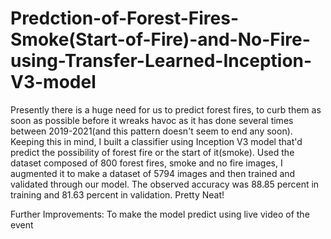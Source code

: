 # Predction-of-Forest-Fires-Smoke(Start-of-Fire)-and-No-Fire-using-Transfer-Learned-Inception-V3-model
Presently there is a huge need for us to predict forest fires, to curb them as soon as possible before it wreaks havoc as it has done several times between 2019-2021(and this pattern doesn't seem to end any soon). Keeping this in mind, I built a classifier using Inception V3 model that'd predict the possibility of forest fire or the start of it(smoke). Used the dataset composed of 800 forest fires, smoke and no fire images, I augmented it to make a dataset of 5794 images and then trained and validated through our model. The observed accuracy was 88.85 percent in training and 81.63 percent in validation. Pretty Neat!

Further Improvements: To make the model predict using live video of the event
